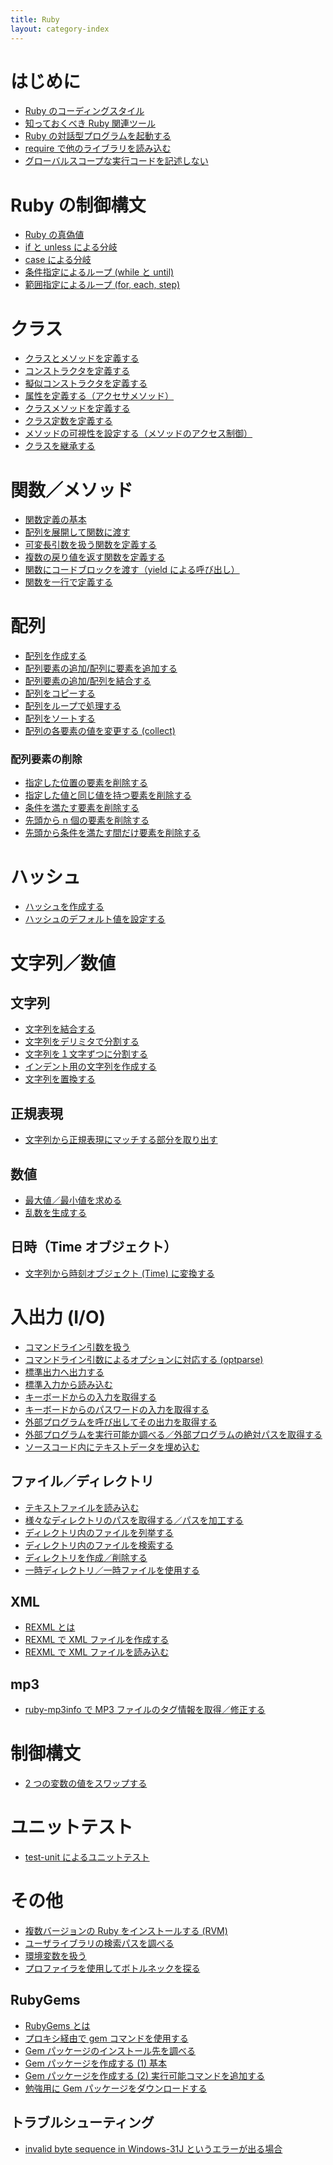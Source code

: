 ```yaml
---
title: Ruby
layout: category-index
---
```


はじめに
====
* [Ruby のコーディングスタイル](coding-style.html)
* [知っておくべき Ruby 関連ツール](ruby-tools.html)
* [Ruby の対話型プログラムを起動する](interactive-ruby.html)
* [require で他のライブラリを読み込む](require.html)
* [グローバルスコープな実行コードを記述しない](global-main.html)

Ruby の制御構文
====
* [Ruby の真偽値](syntax/true-and-false.html)
* [if と unless による分岐](syntax/if.html)
* [case による分岐](syntax/case.html)
* [条件指定によるループ (while と until)](syntax/while.html)
* [範囲指定によるループ (for, each, step)](syntax/for.html)

クラス
====
* [クラスとメソッドを定義する](define-class.html)
* [コンストラクタを定義する](constructor.html)
* [擬似コンストラクタを定義する](pseudo-constructor.html)
* [属性を定義する（アクセサメソッド）](attribute.html)
* [クラスメソッドを定義する](class-method.html)
* [クラス定数を定義する](class-const.html)
* [メソッドの可視性を設定する（メソッドのアクセス制御）](method-visibility.html)
* [クラスを継承する](inherit-class.html)

関数／メソッド
====
* [関数定義の基本](method.html)
* [配列を展開して関数に渡す](expand-array-parameter.html)
* [可変長引数を扱う関数を定義する](variable-parameters.html)
* [複数の戻り値を返す関数を定義する](multiple-value-function.html)
* [関数にコードブロックを渡す（yield による呼び出し）](yield.html)
* [関数を一行で定義する](oneline-method.html)

配列
====
* [配列を作成する](array/create-array.html)
* [配列要素の追加/配列に要素を追加する](array/add-element.html)
* [配列要素の追加/配列を結合する](array/combine-arrays.html)
* [配列をコピーする](array/copy-array.html)
* [配列をループで処理する](array/loop-array.html)
* [配列をソートする](array/sort-array.html)
* [配列の各要素の値を変更する (collect)](array/collect-array.html)

### 配列要素の削除
* [指定した位置の要素を削除する](array/delete-at.html)
* [指定した値と同じ値を持つ要素を削除する](array/delete-same-elements.html)
* [条件を満たす要素を削除する](array/delete-if.html)
* [先頭から n 個の要素を削除する](array/drop.html)
* [先頭から条件を満たす間だけ要素を削除する](array/drop-while.html)

ハッシュ
====
* [ハッシュを作成する](hash/create-hash.html)
* [ハッシュのデフォルト値を設定する](hash/default-hash-value.html)

文字列／数値
====

文字列
----
* [文字列を結合する](string/concat.html)
* [文字列をデリミタで分割する](string/split.html)
* [文字列を１文字ずつに分割する](string/each-char.html)
* [インデント用の文字列を作成する](string/create-indent.html)
* [文字列を置換する](string/replace.html)

正規表現
----
* [文字列から正規表現にマッチする部分を取り出す](string/extract.html)

数値
----
* [最大値／最小値を求める](number/max-and-min.html)
* [乱数を生成する](number/random.html)

日時（Time オブジェクト）
----
* [文字列から時刻オブジェクト (Time) に変換する](time/parse.html)

入出力 (I/O)
====
* [コマンドライン引数を扱う](command-line-params.html)
* [コマンドライン引数によるオプションに対応する (optparse)](io/optparse.html)
* [標準出力へ出力する](print-to-stdout.html)
* [標準入力から読み込む](input-from-stdin.html)
* [キーボードからの入力を取得する](input-from-keyboard.html)
* [キーボードからのパスワードの入力を取得する](input-password-from-keyboard.html)
* [外部プログラムを呼び出してその出力を取得する](io/execute-external-command.html)
* [外部プログラムを実行可能か調べる／外部プログラムの絶対パスを取得する](io/is_executable.html)
* [ソースコード内にテキストデータを埋め込む](embed-data.html)

ファイル／ディレクトリ
----
* [テキストファイルを読み込む](read-text-file.html)
* [様々なディレクトリのパスを取得する／パスを加工する](get-dir-path.html)
* [ディレクトリ内のファイルを列挙する](enum-files.html)
* [ディレクトリ内のファイルを検索する](find-files.html)
* [ディレクトリを作成／削除する](create-dir.html)
* [一時ディレクトリ／一時ファイルを使用する](temporary-file.html)

XML
----
* [REXML とは](rexml.html)
* [REXML で XML ファイルを作成する](rexml-create-xml.html)
* [REXML で XML ファイルを読み込む](rexml-read-xml.html)

mp3
----
* [ruby-mp3info で MP3 ファイルのタグ情報を取得／修正する](ruby-mp3info.html)

制御構文
====
* [2 つの変数の値をスワップする](swap-values.html)

ユニットテスト
====
* [test-unit によるユニットテスト](test-unit.html)

その他
====
* [複数バージョンの Ruby をインストールする (RVM)](rvm.html)
* [ユーザライブラリの検索パスを調べる](load-path.html)
* [環境変数を扱う](environment-variable.html)
* [プロファイラを使用してボトルネックを探る](other/profiler.html)

RubyGems
----
* [RubyGems とは](what-is-rubygems.html)
* [プロキシ経由で gem コマンドを使用する](gem-with-proxy.html)
* [Gem パッケージのインストール先を調べる](gem-environment-gemdir.html)
* [Gem パッケージを作成する (1) 基本](create-gem.html)
* [Gem パッケージを作成する (2) 実行可能コマンドを追加する](create-gem2.html)
* [勉強用に Gem パッケージをダウンロードする](fetch-gem.html)

トラブルシューティング
----
* [invalid byte sequence in Windows-31J というエラーが出る場合](trouble/invalid-byte-sequence.html)

